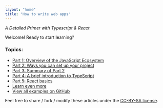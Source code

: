 ```yaml
---
layout: "home"
title: "How to write web apps"
---
```


*A Detailed Primer with Typescript & React*

Welcome! Ready to start learning?

### Topics: ###

- [Part 1: Overview of the JavaScript Ecosystem](tutorial-1.md)
- [Part 2: Ways you can set up your project](tutorial-2.md)
- [Part 3: Summary of Part 2](tutorial-3.md)
- [Part 4: A brief introduction to TypeScript](tutorial-4.md)
- [Part 5: React basics](tutorial-5.md)
- [Learn even more](more.md)
- [View all examples on GitHub](https://github.com/qwertie/learn-react)

Feel free to share / fork / modify these articles under the [CC-BY-SA license](https://creativecommons.org/licenses/by-sa/4.0/).
